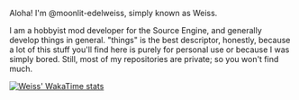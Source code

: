 Aloha! I'm @moonlit-edelweiss, simply known as Weiss.

I am a hobbyist mod developer for the Source Engine, and generally develop things in general.
"things" is the best descriptor, honestly, because a lot of this stuff you'll find here is purely for personal use or because I was simply bored.
Still, most of my repositories are private; so you won't find much.

[![Weiss' WakaTime stats](https://github-readme-stats.vercel.app/api/wakatime?username=moonlit_edelweiss)](https://github.com/anuraghazra/github-readme-stats)
